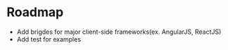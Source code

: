 # Roadmap
- Add brigdes for major client-side frameworks(ex. AngularJS, ReactJS)
- Add test for examples
